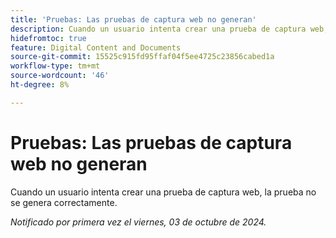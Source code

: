 ```yaml
---
title: 'Pruebas: Las pruebas de captura web no generan'
description: Cuando un usuario intenta crear una prueba de captura web, la prueba no se genera correctamente.
hidefromtoc: true
feature: Digital Content and Documents
source-git-commit: 15525c915fd95ffaf04f5ee4725c23856cabed1a
workflow-type: tm+mt
source-wordcount: '46'
ht-degree: 8%

---
```



# Pruebas: Las pruebas de captura web no generan

Cuando un usuario intenta crear una prueba de captura web, la prueba no se genera correctamente.

_Notificado por primera vez el viernes, 03 de octubre de 2024._

